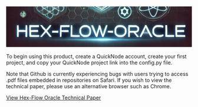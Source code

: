 ![Alt text](images/cover-art.png)

To begin using this product, create a QuickNode account, create your first project, and copy your QuickNode project link into the config.py file.

Note that Github is currently experiencing bugs with users trying to access .pdf files embedded in repositories on Safari. If you wish to view the technical paper, please use an alternative browser such as Chrome.

[View Hex-Flow Oracle Technical Paper](docs/hex-flow-oracle-technical-paper.pdf)

